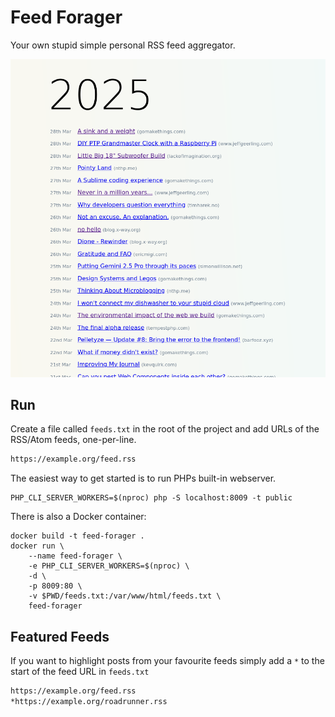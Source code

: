 # Feed Forager

Your own stupid simple personal RSS feed aggregator.

![Screenshot](screenshot.png)


## Run

Create a file called `feeds.txt` in the root of the project and add URLs of the RSS/Atom feeds, one-per-line.

```txt
https://example.org/feed.rss
```

The easiest way to get started is to run PHPs built-in webserver.

```
PHP_CLI_SERVER_WORKERS=$(nproc) php -S localhost:8009 -t public
```

There is also a Docker container:

```
docker build -t feed-forager .
docker run \
    --name feed-forager \
    -e PHP_CLI_SERVER_WORKERS=$(nproc) \
    -d \
    -p 8009:80 \
    -v $PWD/feeds.txt:/var/www/html/feeds.txt \
    feed-forager
```

## Featured Feeds

If you want to highlight posts from your favourite feeds simply add a `*` to the start of the feed URL in `feeds.txt`

```txt
https://example.org/feed.rss
*https://example.org/roadrunner.rss
```
